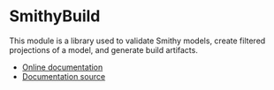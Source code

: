 # SmithyBuild

This module is a library used to validate Smithy models, create filtered
projections of a model, and generate build artifacts.


- [Online documentation](https://awslabs.github.io/smithy/guides/building-models/build-config.html)
- [Documentation source](https://github.com/awslabs/smithy/blob/master/docs/source/guides/building-models/build-config.rst)
